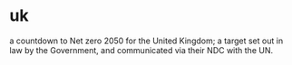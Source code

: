 # uk
a countdown to Net zero 2050 for the United Kingdom; a target set out in law by the Government, and communicated via their NDC with the UN.
